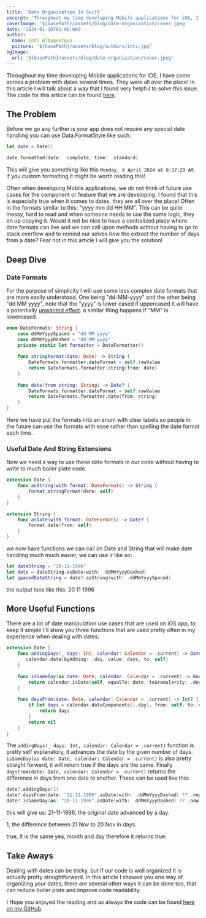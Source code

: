```yaml
---
title: 'Date Organization In Swift'
excerpt: 'Throughout my time developing Mobile applications for iOS, I have come across a problem with dates several times. They were all over the place! In this article I will talk about a way that I found very helpful to solve this issue.'
coverImage: '${basePath}/assets/blog/date-organization/cover.jpeg'
date: '2024-01-10T01:00:00Z'
author:
  name: Inti Albuquerque
  picture: '${basePath}/assets/blog/authors/inti.jpg'
ogImage:
  url: '${basePath}/assets/blog/date-organization/cover.jpeg'
---
```


Throughout my time developing Mobile applications for iOS, I have come across a problem with dates several times. They were all over the place! In this article I will talk about a way that I found very helpful to solve this issue. The code for this article can be found [here](https://github.com/intiMRA/DateHelper).

## The Problem

Before we go any further is your app does not require any special date handling you can use Data.FormatStyle like such:

``` swift
let date = Date()

date.formatted(date: .complete, time: .standard)
```

This will give you something like this ```Monday, 8 April 2024 at 8:17:29 AM```. if you custom formatting it might be worth reading this!

Often when developing Mobile applications, we do not think of future use cases for the component or feature that we are developing. I found that this is especially true when it comes to dates, they are all over the place! Often in the formats similar to this: "yyyy mm dd HH MM". This can be quite messy, hard to read and when someone needs to use the same logic, they en up copying it. Would it not be nice to have a centralized place where date formats can live and we can call upon methods without having to go to stack overflow and to remind our selves how tho extract the number of days from a date? Fear not in this article I will give you the solution!

## Deep Dive

### Date Formats

For the purpose of simplicity I will use some less complex date formats that are more easily understood. One being "dd-MM-yyyy" and the other being "dd MM yyyy", note that the "yyyy" is lower cased if uppercased it will have a potentially [unwanted effect](https://stackoverflow.com/questions/15133549/difference-between-yyyy-and-yyyy-in-nsdateformatter#:~:text=yyyy%20specifies%20the%20calendar%20year,should%20use%20the%20calendar%20year). a similar thing happens if "MM" is lowercased. 

``` swift
enum DateFormats: String {
    case ddMmYyyySpaced = "dd MM yyyy"
    case ddMmYyyyDashed = "dd-MM-yyyy"
    private static let formatter = DateFormatter()
    
    func stringFormat(date: Date) -> String {
        DateFormats.formatter.dateFormat = self.rawValue
        return DateFormats.formatter.string(from: date)
    }
    
    func date(from string: String) -> Date? {
        DateFormats.formatter.dateFormat = self.rawValue
        return DateFormats.formatter.date(from: string)
    }
}
```

Here we have put the formats into an enum with clear labels so people in the future can use the formats with ease rather than spelling the date format each time.

### Useful Date And String Extensions

Now we need a way to use these date formats in our code without having to write to much boiler plate code.

``` swift
extension Date {    
    func asString(with format: DateFormats) -> String {
        format.stringFormat(date: self)
    }
}

extension String {
    func asDate(with format: DateFormats) -> Date? {
        format.date(from: self)
    }
}
```

we now have functions we can call on Date and String that will make date handling much much easier, we can use ir like so:

``` swift
let dateString = "20-11-1996"
let date = dateString.asDate(with: .ddMmYyyyDashed)
let spacedDateString = date?.asString(with: .ddMmYyyySpaced)
```

the output loos like this:
20 11 1996

## More Useful Functions

There are a lot of date manipulation use cases that are used on iOS app, to keep it simple I'll show you three functions that are used pretty often in my experience when dealing with dates:

``` swift
extension Date {
    func addingDays(_ days: Int, calendar: Calendar = .current) -> Date? {
       calendar.date(byAdding: .day, value: days, to: self)
    }
    
    func isSameDay(as date: Date, calendar: Calendar = .current) -> Bool {
        return calendar.isDate(self, equalTo: date, toGranularity: .day)
    }
    
    func daysFrom(date: Date, calendar: Calendar = .current) -> Int? {
        if let days = calendar.dateComponents([.day], from: self, to: date).day {
            return days
        }
        return nil
    }
}
```

The ```addingDays(_ days: Int, calendar: Calendar = .current)``` function is pretty self explanatory, it advances the date by the given number of days. 
```isSameDay(as date: Date, calendar: Calendar = .current)``` is also pretty straight forward, it will return true if the days are the same.
Finally ```daysFrom(date: Date, calendar: Calendar = .current)``` returns the difference in days from one date to another. These can be used like this:

``` swift
date?.addingDays(1)
date?.daysFrom(date: "21-11-1996".asDate(with: .ddMmYyyyDashed) ?? .now)
date?.isSameDay(as: "20-11-1996".asDate(with: .ddMmYyyyDashed) ?? .now)
```

this will give us:
21-11-1996, the original date advanced by a day.

1, the difference between 21 Nov to 20 Nov in days.

true, It is the same yea,  month and day therefore it returns true.

## Take Aways

Dealing with dates can be tricky, but if our code is well organized it is actually pretty straightforward. In this article I showed you one way of organizing your dates, there are several other ways it can be done too, that can reduce boiler plate and improve code readability.

I Hope you enjoyed the reading and as always the code can be found [here on my GitHub](https://github.com/intiMRA/DateHelper).